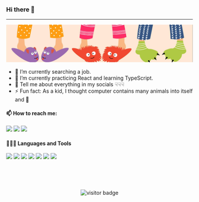 ### Hi there 👋
---

![](/me.jpg)


- 🔭 I’m currently searching a job.
- 🌱 I’m currently practicing React and learning TypeScript.
- 💬 Tell me about everything in my socials ☟☟☟
- ⚡ Fun fact: As a kid, I thought computer contains many animals into itself and 🤣


#### 📫 How to reach me:
[<img src="https://img.icons8.com/clouds/2x/vk-com.png" width="3.5%"/>](https://vk.com/maqpug)
[<img src="https://img.icons8.com/fluent/48/000000/instagram-new.png" width="3.5%"/>](https://www.instagram.com/maqpug/)
<a href="mailto:maxpet16@mail.ru"> <img src="https://img.icons8.com/fluent/48/000000/gmail.png" width="3.5%"/> </a>

#### 👨🏻‍💻 Languages and Tools <br />
<code><img height="40" src="https://upload.wikimedia.org/wikipedia/commons/thumb/9/99/Unofficial_JavaScript_logo_2.svg/1024px-Unofficial_JavaScript_logo_2.svg.png"></code>
<code><img height="40" src="https://upload.wikimedia.org/wikipedia/commons/thumb/4/4c/Typescript_logo_2020.svg/1200px-Typescript_logo_2020.svg.png"></code>
<code><img height="40" src="https://cdn.iconscout.com/icon/free/png-512/react-1-282599.png"></code>
<code><img height="40" src="https://sledsworth.gallerycdn.vsassets.io/extensions/sledsworth/react-redux-es6-snippets/0.5.3/1530106605209/Microsoft.VisualStudio.Services.Icons.Default"></code>
<code><img height="40" src="https://habrastorage.org/webt/k-/tm/2g/k-tm2gvbb_ky6gdrd-tzqrzjkf4.png"></code>
<code><img height="40" src="https://cdn.freebiesupply.com/logos/large/2x/jest-logo-png-transparent.png"></code>
<code><img height="40" src="https://hysterical.ru/wp-content/uploads/2016/06/page_php.png"></code>

<br/>
<br/>
<br/>
<p align="center"><img src="https://visitor-badge.glitch.me/badge?page_id=jalbertsr.jalbertsr" alt="visitor badge" /> </p>
